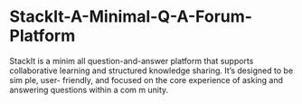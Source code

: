 # StackIt-A-Minimal-Q-A-Forum-Platform
StackIt is a minim all question-and-answer platform that supports collaborative learning and structured knowledge sharing. It’s designed to be sim ple, user- friendly, and focused on the core experience of asking and answering questions within a com m unity.
